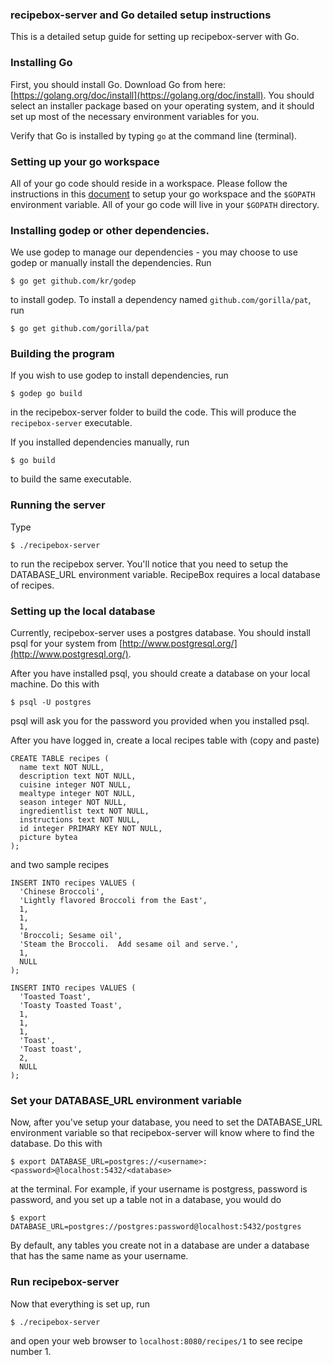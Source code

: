 ### recipebox-server and Go detailed setup instructions

This is a detailed setup guide for setting up recipebox-server with Go.

### Installing Go

First, you should install Go.  Download Go from here: 
[https://golang.org/doc/install](https://golang.org/doc/install).
You should select an installer package based on your operating system,
and it should set up most of the necessary environment variables for you.

Verify that Go is installed by typing `go` at the command line (terminal).

### Setting up your go workspace

All of your go code should reside in a workspace. Please
follow the instructions in this [document](https://golang.org/doc/code.html)
to setup your go workspace and the `$GOPATH` environment variable.
All of your go code will live in your `$GOPATH` directory.

### Installing godep or other dependencies.

We use godep to manage our dependencies - you may choose to use godep
or manually install the dependencies.  Run

    $ go get github.com/kr/godep

to install godep.  To install a dependency named `github.com/gorilla/pat`, run

    $ go get github.com/gorilla/pat

### Building the program

If you wish to use godep to install dependencies, run

    $ godep go build

in the recipebox-server folder to build the code. This will
produce the `recipebox-server` executable.

If you installed dependencies manually, run

    $ go build

to build the same executable.

### Running the server

Type 

    $ ./recipebox-server

to run the recipebox server.  You'll notice that you need to setup
the DATABASE_URL environment variable.  RecipeBox requires a local
database of recipes.

### Setting up the local database

Currently, recipebox-server uses a postgres database.  You should install
psql for your system from [http://www.postgresql.org/](http://www.postgresql.org/).

After you have installed psql, you should create a database on your
local machine.  Do this with

    $ psql -U postgres

psql will ask you for the password you provided when you installed psql.

After you have logged in, create a local recipes table with (copy and paste)

    CREATE TABLE recipes (
      name text NOT NULL, 
      description text NOT NULL, 
      cuisine integer NOT NULL, 
      mealtype integer NOT NULL, 
      season integer NOT NULL, 
      ingredientlist text NOT NULL, 
      instructions text NOT NULL, 
      id integer PRIMARY KEY NOT NULL, 
      picture bytea
    );

and two sample recipes

    INSERT INTO recipes VALUES (
      'Chinese Broccoli',
      'Lightly flavored Broccoli from the East',
      1,
      1,
      1,
      'Broccoli; Sesame oil',
      'Steam the Broccoli.  Add sesame oil and serve.',
      1,
      NULL
    );

    INSERT INTO recipes VALUES (
      'Toasted Toast',
      'Toasty Toasted Toast',
      1,
      1,
      1,
      'Toast',
      'Toast toast',
      2,
      NULL
    );

### Set your DATABASE_URL environment variable

Now, after you've setup your database, you need to set the DATABASE_URL
environment variable so that recipebox-server will know where to find
the database.  Do this with

    $ export DATABASE_URL=postgres://<username>:<password>@localhost:5432/<database>

at the terminal.  For example, if your username is postgress, password is password,
and you set up a table not in a database, you would do

    $ export DATABASE_URL=postgres://postgres:password@localhost:5432/postgres

By default, any tables you create not in a database are under a database
that has the same name as your username.

### Run recipebox-server

Now that everything is set up, run

    $ ./recipebox-server  

and open your web browser to `localhost:8080/recipes/1` to see
recipe number 1.